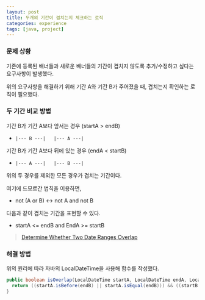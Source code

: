 ```yaml
---
layout: post
title: 두개의 기간이 겹치는지 체크하는 로직
categories: experience
tags: [java, project]
---
```


### 문제 상황

기존에 등록된 배너들과 새로운 배너들의 기간이 겹치지 않도록 추가/수정하고 싶다는 요구사항이 발생했다. 

위의 요구사항을 해결하기 위해 기간 A와 기간 B가 주어졌을 때, 겹치는지 확인하는 로직이 필요했다.

### 두 기간 비교 방법 

기간 B가 기간 A보다 앞서는 경우 (startA > endB)
- `|--- B ---|   |--- A ---|`

기간 B가 기간 A보다 뒤에 있는 경우 (endA < startB)
- `|--- A ---|   |--- B ---|`

위의 두 경우를 제외한 모든 경우가 겹치는 기간이다. 

여기에 드모르간 법칙을 이용하면,
- not (A or B) <-> not A and not B

다음과 같이 겹치는 기간을 표현할 수 있다.
- startA <= endB and EndA >= startB

> [Determine Whether Two Date Ranges Overlap](https://stackoverflow.com/questions/325933/determine-whether-two-date-ranges-overlap/325964#325964)


### 해결 방법

위의 원리에 따라 자바의 LocalDateTime을 사용해 함수를 작성했다.

```java
public boolean isOverlap(LocalDateTime startA, LocalDateTime endA, LocalDateTime startB, LocalDateTime endB) {
  return ((startA.isBefore(endB) || startA.isEqual(endB))) && ((startB.isBefore(endA)) || (startB.isEqual(endA)));
}
```
